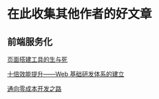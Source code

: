 # 在此收集其他作者的好文章

## 前端服务化

[页面搭建工具的生与死](https://www.cnblogs.com/sskyy/p/6496287.html)

[十倍效能提升——Web 基础研发体系的建立](https://www.cnblogs.com/sskyy/p/8613393.html)

[通向零成本开发之路](https://os.alipayobjects.com/rmsportal/sJqXvOtwePsVWGNIwlas.pdf)


